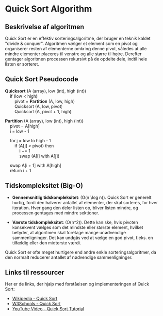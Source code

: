 # Quick Sort Algorithm

## Beskrivelse af algoritmen

Quick Sort er en effektiv sorteringsalgoritme, der bruger en teknik kaldet "divide & conquer". 
Algoritmen vælger et element som en pivot og organiserer resten af elementerne omkring denne pivot, således at alle mindre elementer placeres til venstre og alle større til højre. 
Derefter gentager algoritmen processen rekursivt på de opdelte dele, indtil hele listen er sorteret.

## Quick Sort Pseudocode

**Quicksort** (A (array), low (int), high (int))  
&nbsp;&nbsp;&nbsp;&nbsp;if (low < high)  
&nbsp;&nbsp;&nbsp;&nbsp;&nbsp;&nbsp;&nbsp;&nbsp;pivot = **Partition** (A, low, high)  
&nbsp;&nbsp;&nbsp;&nbsp;&nbsp;&nbsp;&nbsp;&nbsp;Quicksort (A, low, pivot)  
&nbsp;&nbsp;&nbsp;&nbsp;&nbsp;&nbsp;&nbsp;&nbsp;Quicksort (A, pivot + 1, high)  

**Partition** (A (array), low (int), high (int))  
&nbsp;&nbsp;&nbsp;&nbsp;pivot = A[high]  
&nbsp;&nbsp;&nbsp;&nbsp;i = low - 1  

&nbsp;&nbsp;&nbsp;&nbsp;for j = low to high - 1  
&nbsp;&nbsp;&nbsp;&nbsp;&nbsp;&nbsp;&nbsp;&nbsp;if (A[j] < pivot) then  
&nbsp;&nbsp;&nbsp;&nbsp;&nbsp;&nbsp;&nbsp;&nbsp;&nbsp;&nbsp;&nbsp;&nbsp;i += 1  
&nbsp;&nbsp;&nbsp;&nbsp;&nbsp;&nbsp;&nbsp;&nbsp;&nbsp;&nbsp;&nbsp;&nbsp;swap (A[i] with A[j])  

&nbsp;&nbsp;&nbsp;&nbsp;swap A[i + 1] with A[high]  
&nbsp;&nbsp;&nbsp;&nbsp;return i + 1  

## Tidskompleksitet (Big-O)

- **Gennemsnitlig tidskompleksitet**: \(O(n \log n)\). Quick Sort er generelt hurtig, fordi den halverer antallet af elementer, der skal sorteres, for hver iteration. Hver gang den deler listen op, bliver listen mindre, og processen gentages med mindre sektioner.

- **Værste tidskompleksitet**: \(O(n^2)\). Dette kan ske, hvis pivoten konsekvent vælges som det mindste eller største element, hvilket betyder, at algoritmen skal foretage mange unødvendige sammenligninger. 
Det kan undgås ved at vælge en god pivot, f.eks. en tilfældig eller den midterste værdi.

Quick Sort er ofte meget hurtigere end andre enkle sorteringsalgoritmer, da den normalt reducerer antallet af nødvendige sammenligninger.

## Links til ressourcer

Her er de links, der hjalp med forståelsen og implementeringen af Quick Sort:

- [Wikipedia - Quick Sort](https://en.wikipedia.org/wiki/Sorting_algorithm#Quicksort)
- [W3Schools - Quick Sort](https://www.w3schools.com/dsa/dsa_algo_quicksort.php)
- [YouTube Video - Quick Sort Tutorial](https://www.youtube.com/watch?v=Hoixgm4-P4M)
